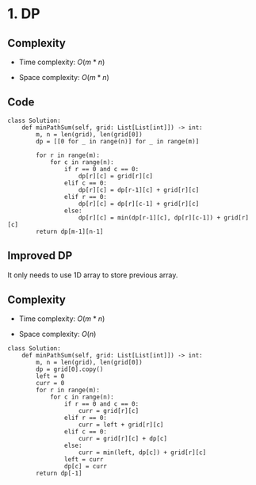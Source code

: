 # 1. DP

## Complexity
- Time complexity:
    $O(m * n)$

- Space complexity:
    $O(m * n)$

## Code
```python3 []
class Solution:
    def minPathSum(self, grid: List[List[int]]) -> int:
        m, n = len(grid), len(grid[0])
        dp = [[0 for _ in range(n)] for _ in range(m)]

        for r in range(m):
            for c in range(n):
                if r == 0 and c == 0:
                    dp[r][c] = grid[r][c]
                elif c == 0:
                    dp[r][c] = dp[r-1][c] + grid[r][c]
                elif r == 0:
                    dp[r][c] = dp[r][c-1] + grid[r][c]
                else:
                    dp[r][c] = min(dp[r-1][c], dp[r][c-1]) + grid[r][c]
        return dp[m-1][n-1]
```

## Improved DP
It only needs to use 1D array to store previous array.

## Complexity
- Time complexity:
    $O(m * n)$

- Space complexity:
    $O(n)$

```python3 []
class Solution:
    def minPathSum(self, grid: List[List[int]]) -> int:
        m, n = len(grid), len(grid[0])
        dp = grid[0].copy()
        left = 0
        curr = 0
        for r in range(m):
            for c in range(n):
                if r == 0 and c == 0:
                    curr = grid[r][c]
                elif r == 0:
                    curr = left + grid[r][c]
                elif c == 0:
                    curr = grid[r][c] + dp[c]
                else:
                    curr = min(left, dp[c]) + grid[r][c]
                left = curr
                dp[c] = curr
        return dp[-1]
```